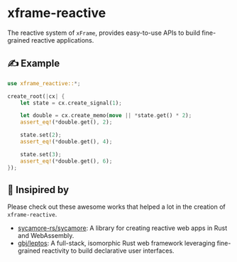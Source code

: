 # xframe-reactive

The reactive system of `xFrame`, provides easy-to-use APIs to build fine-grained
reactive applications.

## ✍️ Example

```rs
use xframe_reactive::*;

create_root(|cx| {
    let state = cx.create_signal(1);

    let double = cx.create_memo(move || *state.get() * 2);
    assert_eq!(*double.get(), 2);

    state.set(2);
    assert_eq!(*double.get(), 4);

    state.set(3);
    assert_eq!(*double.get(), 6);
});
```

## 💭 Insipired by

Please check out these awesome works that helped a lot in the creation of
`xframe-reactive`.

- [sycamore-rs/sycamore](https://github.com/sycamore-rs/sycamore): A library for
  creating reactive web apps in Rust and WebAssembly.
- [gbj/leptos](https://github.com/gbj/leptos): A full-stack, isomorphic Rust web
  framework leveraging fine-grained reactivity to build declarative user
  interfaces.
